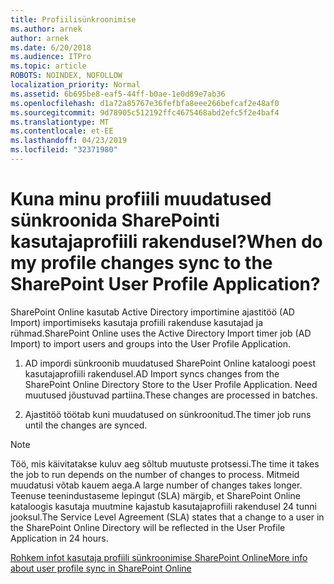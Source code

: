 ```yaml
---
title: Profiilisünkroonimise
ms.author: arnek
author: arnek
ms.date: 6/20/2018
ms.audience: ITPro
ms.topic: article
ROBOTS: NOINDEX, NOFOLLOW
localization_priority: Normal
ms.assetid: 6b695be8-eaf5-44ff-b0ae-1e0d89e7ab36
ms.openlocfilehash: d1a72a85767e36fefbfa8eee266befcaf2e48af0
ms.sourcegitcommit: 9d78905c512192ffc4675468abd2efc5f2e4baf4
ms.translationtype: MT
ms.contentlocale: et-EE
ms.lasthandoff: 04/23/2019
ms.locfileid: "32371980"
---
```

# <a name="when-do-my-profile-changes-sync-to-the-sharepoint-user-profile-application"></a><span data-ttu-id="53782-102">Kuna minu profiili muudatused sünkroonida SharePointi kasutajaprofiili rakendusel?</span><span class="sxs-lookup"><span data-stu-id="53782-102">When do my profile changes sync to the SharePoint User Profile Application?</span></span>

<span data-ttu-id="53782-103">SharePoint Online kasutab Active Directory importimine ajastitöö (AD Import) importimiseks kasutaja profiili rakenduse kasutajad ja rühmad.</span><span class="sxs-lookup"><span data-stu-id="53782-103">SharePoint Online uses the Active Directory Import timer job (AD Import) to import users and groups into the User Profile Application.</span></span> 
  
1. <span data-ttu-id="53782-104">AD impordi sünkroonib muudatused SharePoint Online kataloogi poest kasutajaprofiili rakendusel.</span><span class="sxs-lookup"><span data-stu-id="53782-104">AD Import syncs changes from the SharePoint Online Directory Store to the User Profile Application.</span></span> <span data-ttu-id="53782-105">Need muutused jõustuvad partiina.</span><span class="sxs-lookup"><span data-stu-id="53782-105">These changes are processed in batches.</span></span>
    
2. <span data-ttu-id="53782-106">Ajastitöö töötab kuni muudatused on sünkroonitud.</span><span class="sxs-lookup"><span data-stu-id="53782-106">The timer job runs until the changes are synced.</span></span>
    
> [!NOTE]
> <span data-ttu-id="53782-107">Töö, mis käivitatakse kuluv aeg sõltub muutuste protsessi.</span><span class="sxs-lookup"><span data-stu-id="53782-107">The time it takes the job to run depends on the number of changes to process.</span></span> <span data-ttu-id="53782-108">Mitmeid muudatusi võtab kauem aega.</span><span class="sxs-lookup"><span data-stu-id="53782-108">A large number of changes takes longer.</span></span> <span data-ttu-id="53782-109">Teenuse teenindustaseme lepingut (SLA) märgib, et SharePoint Online kataloogis kasutaja muutmine kajastub kasutajaprofiili rakendusel 24 tunni jooksul.</span><span class="sxs-lookup"><span data-stu-id="53782-109">The Service Level Agreement (SLA) states that a change to a user in the SharePoint Online Directory will be reflected in the User Profile Application in 24 hours.</span></span> 
  
[<span data-ttu-id="53782-110">Rohkem infot kasutaja profiili sünkroonimise SharePoint Online</span><span class="sxs-lookup"><span data-stu-id="53782-110">More info about user profile sync in SharePoint Online</span></span>](https://go.microsoft.com/fwlink/?linkid=875671)
  

